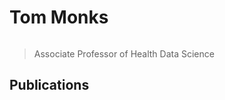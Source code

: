 # Tom Monks

```{include} ../badges/tom_monks_badges.txt
```

> Associate Professor of Health Data Science

## Publications

```{include} ../publications/thomas_monks_publications.txt
```